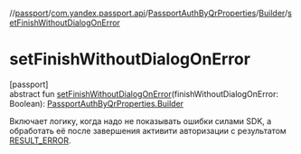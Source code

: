 //[passport](../../../../index.md)/[com.yandex.passport.api](../../index.md)/[PassportAuthByQrProperties](../index.md)/[Builder](index.md)/[setFinishWithoutDialogOnError](set-finish-without-dialog-on-error.md)

# setFinishWithoutDialogOnError

[passport]\
abstract fun [setFinishWithoutDialogOnError](set-finish-without-dialog-on-error.md)(finishWithoutDialogOnError: Boolean): [PassportAuthByQrProperties.Builder](index.md)

Включает логику, когда надо не показывать ошибки силами SDK, а обработать её после завершения активити авторизации с результатом [RESULT_ERROR](../../-passport/-r-e-s-u-l-t_-e-r-r-o-r.md).
